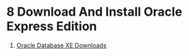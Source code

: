 # 8 Download And Install Oracle Express Edition

1. [Oracle Database XE Downloads](https://www.oracle.com/in/database/technologies/xe-downloads.html)

